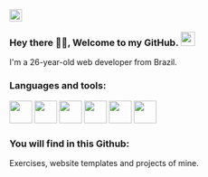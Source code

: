 <a href="https://www.linkedin.com/in/maya-lobi/?locale=en_US">
  <img align="left" alt="Maya's LinkedIN" width="22px" src="https://cdn2.iconfinder.com/data/icons/social-media-2285/512/1_Linkedin_unofficial_colored_svg-512.png" />
</a>
<br/>


### Hey there 🐱‍💻, Welcome to my GitHub. <img src="https://upload.wikimedia.org/wikipedia/commons/b/b0/Transgender_Pride_flag.svg" width="25px" />

I'm a 26-year-old web developer from Brazil. 


### Languages and tools:

<img src="https://cdn.jsdelivr.net/gh/devicons/devicon/icons/javascript/javascript-original.svg" width="40" height="40" />  <img src="https://cdn.jsdelivr.net/gh/devicons/devicon/icons/typescript/typescript-original.svg" width="40" height="40" />  <img src="https://cdn.jsdelivr.net/gh/devicons/devicon/icons/python/python-original.svg" width="40" height="40" />  <img src="https://cdn.jsdelivr.net/gh/devicons/devicon/icons/mysql/mysql-original.svg" width="40" height="40" />  <img src="https://cdn.jsdelivr.net/gh/devicons/devicon@latest/icons/laravel/laravel-original.svg"  width="40" height="40" />  <img src="https://cdn.jsdelivr.net/gh/devicons/devicon@latest/icons/vuejs/vuejs-original.svg" width="40" height="40" /> 

### You will find in this Github:
Exercises, website templates and projects of mine.
